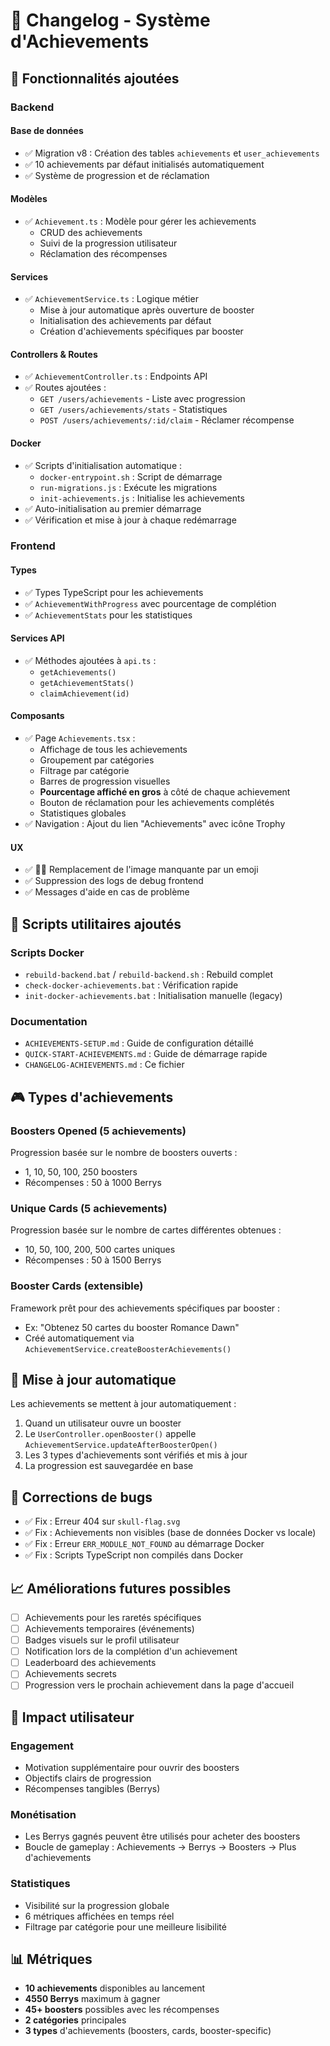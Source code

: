 # 📝 Changelog - Système d'Achievements

## 🎯 Fonctionnalités ajoutées

### Backend

#### Base de données
- ✅ Migration v8 : Création des tables `achievements` et `user_achievements`
- ✅ 10 achievements par défaut initialisés automatiquement
- ✅ Système de progression et de réclamation

#### Modèles
- ✅ `Achievement.ts` : Modèle pour gérer les achievements
  - CRUD des achievements
  - Suivi de la progression utilisateur
  - Réclamation des récompenses

#### Services
- ✅ `AchievementService.ts` : Logique métier
  - Mise à jour automatique après ouverture de booster
  - Initialisation des achievements par défaut
  - Création d'achievements spécifiques par booster

#### Controllers & Routes
- ✅ `AchievementController.ts` : Endpoints API
- ✅ Routes ajoutées :
  - `GET /users/achievements` - Liste avec progression
  - `GET /users/achievements/stats` - Statistiques
  - `POST /users/achievements/:id/claim` - Réclamer récompense

#### Docker
- ✅ Scripts d'initialisation automatique :
  - `docker-entrypoint.sh` : Script de démarrage
  - `run-migrations.js` : Exécute les migrations
  - `init-achievements.js` : Initialise les achievements
- ✅ Auto-initialisation au premier démarrage
- ✅ Vérification et mise à jour à chaque redémarrage

### Frontend

#### Types
- ✅ Types TypeScript pour les achievements
- ✅ `AchievementWithProgress` avec pourcentage de complétion
- ✅ `AchievementStats` pour les statistiques

#### Services API
- ✅ Méthodes ajoutées à `api.ts` :
  - `getAchievements()`
  - `getAchievementStats()`
  - `claimAchievement(id)`

#### Composants
- ✅ Page `Achievements.tsx` :
  - Affichage de tous les achievements
  - Groupement par catégories
  - Filtrage par catégorie
  - Barres de progression visuelles
  - **Pourcentage affiché en gros** à côté de chaque achievement
  - Bouton de réclamation pour les achievements complétés
  - Statistiques globales
- ✅ Navigation : Ajout du lien "Achievements" avec icône Trophy

#### UX
- ✅ 🏴‍☠️ Remplacement de l'image manquante par un emoji
- ✅ Suppression des logs de debug frontend
- ✅ Messages d'aide en cas de problème

## 🔧 Scripts utilitaires ajoutés

### Scripts Docker
- `rebuild-backend.bat` / `rebuild-backend.sh` : Rebuild complet
- `check-docker-achievements.bat` : Vérification rapide
- `init-docker-achievements.bat` : Initialisation manuelle (legacy)

### Documentation
- `ACHIEVEMENTS-SETUP.md` : Guide de configuration détaillé
- `QUICK-START-ACHIEVEMENTS.md` : Guide de démarrage rapide
- `CHANGELOG-ACHIEVEMENTS.md` : Ce fichier

## 🎮 Types d'achievements

### Boosters Opened (5 achievements)
Progression basée sur le nombre de boosters ouverts :
- 1, 10, 50, 100, 250 boosters
- Récompenses : 50 à 1000 Berrys

### Unique Cards (5 achievements)
Progression basée sur le nombre de cartes différentes obtenues :
- 10, 50, 100, 200, 500 cartes uniques
- Récompenses : 50 à 1500 Berrys

### Booster Cards (extensible)
Framework prêt pour des achievements spécifiques par booster :
- Ex: "Obtenez 50 cartes du booster Romance Dawn"
- Créé automatiquement via `AchievementService.createBoosterAchievements()`

## 🔄 Mise à jour automatique

Les achievements se mettent à jour automatiquement :
1. Quand un utilisateur ouvre un booster
2. Le `UserController.openBooster()` appelle `AchievementService.updateAfterBoosterOpen()`
3. Les 3 types d'achievements sont vérifiés et mis à jour
4. La progression est sauvegardée en base

## 🐛 Corrections de bugs

- ✅ Fix : Erreur 404 sur `skull-flag.svg`
- ✅ Fix : Achievements non visibles (base de données Docker vs locale)
- ✅ Fix : Erreur `ERR_MODULE_NOT_FOUND` au démarrage Docker
- ✅ Fix : Scripts TypeScript non compilés dans Docker

## 📈 Améliorations futures possibles

- [ ] Achievements pour les raretés spécifiques
- [ ] Achievements temporaires (événements)
- [ ] Badges visuels sur le profil utilisateur
- [ ] Notification lors de la complétion d'un achievement
- [ ] Leaderboard des achievements
- [ ] Achievements secrets
- [ ] Progression vers le prochain achievement dans la page d'accueil

## 🎯 Impact utilisateur

### Engagement
- Motivation supplémentaire pour ouvrir des boosters
- Objectifs clairs de progression
- Récompenses tangibles (Berrys)

### Monétisation
- Les Berrys gagnés peuvent être utilisés pour acheter des boosters
- Boucle de gameplay : Achievements → Berrys → Boosters → Plus d'achievements

### Statistiques
- Visibilité sur la progression globale
- 6 métriques affichées en temps réel
- Filtrage par catégorie pour une meilleure lisibilité

## 📊 Métriques

- **10 achievements** disponibles au lancement
- **4550 Berrys** maximum à gagner
- **45+ boosters** possibles avec les récompenses
- **2 catégories** principales
- **3 types** d'achievements (boosters, cards, booster-specific)
